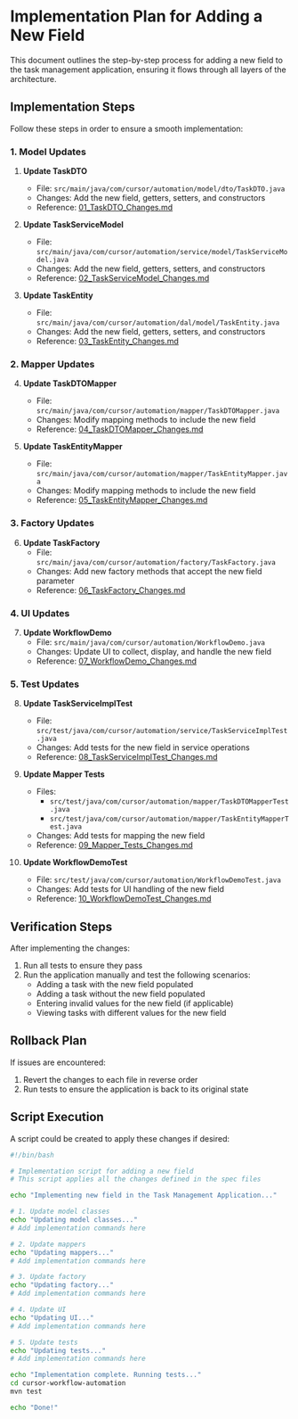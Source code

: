 # Implementation Plan for Adding a New Field

This document outlines the step-by-step process for adding a new field to the task management application, ensuring it flows through all layers of the architecture.

## Implementation Steps

Follow these steps in order to ensure a smooth implementation:

### 1. Model Updates

1. **Update TaskDTO**
   - File: `src/main/java/com/cursor/automation/model/dto/TaskDTO.java`
   - Changes: Add the new field, getters, setters, and constructors
   - Reference: [01_TaskDTO_Changes.md](steps/01_TaskDTO_Changes.md)

2. **Update TaskServiceModel**
   - File: `src/main/java/com/cursor/automation/service/model/TaskServiceModel.java`
   - Changes: Add the new field, getters, setters, and constructors
   - Reference: [02_TaskServiceModel_Changes.md](steps/02_TaskServiceModel_Changes.md)

3. **Update TaskEntity**
   - File: `src/main/java/com/cursor/automation/dal/model/TaskEntity.java`
   - Changes: Add the new field, getters, setters, and constructors
   - Reference: [03_TaskEntity_Changes.md](steps/03_TaskEntity_Changes.md)

### 2. Mapper Updates

4. **Update TaskDTOMapper**
   - File: `src/main/java/com/cursor/automation/mapper/TaskDTOMapper.java`
   - Changes: Modify mapping methods to include the new field
   - Reference: [04_TaskDTOMapper_Changes.md](steps/04_TaskDTOMapper_Changes.md)

5. **Update TaskEntityMapper**
   - File: `src/main/java/com/cursor/automation/mapper/TaskEntityMapper.java`
   - Changes: Modify mapping methods to include the new field
   - Reference: [05_TaskEntityMapper_Changes.md](steps/05_TaskEntityMapper_Changes.md)

### 3. Factory Updates

6. **Update TaskFactory**
   - File: `src/main/java/com/cursor/automation/factory/TaskFactory.java`
   - Changes: Add new factory methods that accept the new field parameter
   - Reference: [06_TaskFactory_Changes.md](steps/06_TaskFactory_Changes.md)

### 4. UI Updates

7. **Update WorkflowDemo**
   - File: `src/main/java/com/cursor/automation/WorkflowDemo.java`
   - Changes: Update UI to collect, display, and handle the new field
   - Reference: [07_WorkflowDemo_Changes.md](steps/07_WorkflowDemo_Changes.md)

### 5. Test Updates

8. **Update TaskServiceImplTest**
   - File: `src/test/java/com/cursor/automation/service/TaskServiceImplTest.java`
   - Changes: Add tests for the new field in service operations
   - Reference: [08_TaskServiceImplTest_Changes.md](steps/08_TaskServiceImplTest_Changes.md)

9. **Update Mapper Tests**
   - Files: 
     - `src/test/java/com/cursor/automation/mapper/TaskDTOMapperTest.java`
     - `src/test/java/com/cursor/automation/mapper/TaskEntityMapperTest.java`
   - Changes: Add tests for mapping the new field
   - Reference: [09_Mapper_Tests_Changes.md](steps/09_Mapper_Tests_Changes.md)

10. **Update WorkflowDemoTest**
    - File: `src/test/java/com/cursor/automation/WorkflowDemoTest.java`
    - Changes: Add tests for UI handling of the new field
    - Reference: [10_WorkflowDemoTest_Changes.md](steps/10_WorkflowDemoTest_Changes.md)

## Verification Steps

After implementing the changes:

1. Run all tests to ensure they pass
2. Run the application manually and test the following scenarios:
   - Adding a task with the new field populated
   - Adding a task without the new field populated
   - Entering invalid values for the new field (if applicable)
   - Viewing tasks with different values for the new field

## Rollback Plan

If issues are encountered:

1. Revert the changes to each file in reverse order
2. Run tests to ensure the application is back to its original state

## Script Execution

A script could be created to apply these changes if desired:

```bash
#!/bin/bash

# Implementation script for adding a new field
# This script applies all the changes defined in the spec files

echo "Implementing new field in the Task Management Application..."

# 1. Update model classes
echo "Updating model classes..."
# Add implementation commands here

# 2. Update mappers
echo "Updating mappers..."
# Add implementation commands here

# 3. Update factory
echo "Updating factory..."
# Add implementation commands here

# 4. Update UI
echo "Updating UI..."
# Add implementation commands here

# 5. Update tests
echo "Updating tests..."
# Add implementation commands here

echo "Implementation complete. Running tests..."
cd cursor-workflow-automation
mvn test

echo "Done!"
``` 